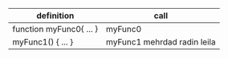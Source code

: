 | definition | call |
| -- | -- |
| function myFunc0{ ... } | myFunc0 |
| myFunc1() { ... } | myFunc1 mehrdad radin leila |